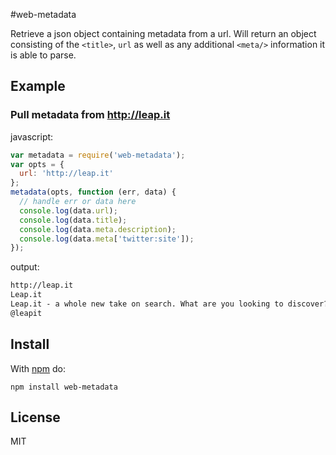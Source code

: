 #web-metadata

Retrieve a json object containing metadata from a url. Will return an object consisting of the ```<title>```, ```url``` as well as any additional ```<meta/>``` information it is able to parse.

## Example
### Pull metadata from http://leap.it
javascript:
``` js
var metadata = require('web-metadata');
var opts = {
  url: 'http://leap.it'
};
metadata(opts, function (err, data) {
  // handle err or data here
  console.log(data.url);
  console.log(data.title);
  console.log(data.meta.description);
  console.log(data.meta['twitter:site']);
});
```

output:
``` html
http://leap.it
Leap.it
Leap.it - a whole new take on search. What are you looking to discover? Try it now!
@leapit
```
## Install
With [npm](http://npmjs.org) do:

 ```npm install web-metadata```

## License

MIT
